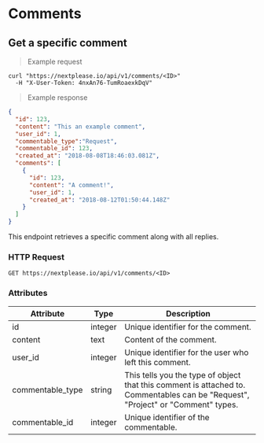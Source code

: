 # Comments

## Get a specific comment

> Example request

```shell
curl "https://nextplease.io/api/v1/comments/<ID>"
  -H "X-User-Token: 4nxAn76-TumRoaexkDqV"
```

> Example response

```json
{
  "id": 123,
  "content": "This an example comment",
  "user_id": 1,
  "commentable_type":"Request",
  "commentable_id": 123,
  "created_at": "2018-08-08T18:46:03.081Z",
  "comments": [
    {
      "id": 123,
      "content": "A comment!",
      "user_id": 1,
      "created_at": "2018-08-12T01:50:44.148Z"
    }
  ]
}
```

This endpoint retrieves a specific comment along with all replies.

### HTTP Request

`GET https://nextplease.io/api/v1/comments/<ID>`

### Attributes

Attribute | Type | Description
--------- | ------- | -----------
id | integer | Unique identifier for the comment.
content | text | Content of the comment.
user_id | integer | Unique identifier for the user who left this comment.
commentable_type | string | This tells you the type of object that this comment is attached to. Commentables can be "Request", "Project" or "Comment" types.
commentable_id | integer | Unique identifier of the commentable.
